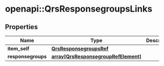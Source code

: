# openapi::QrsResponsegroupsLinks


## Properties
Name | Type | Description | Notes
------------ | ------------- | ------------- | -------------
**item_self** | [**QrsResponsegroupsRef**](QrsResponsegroupsRef.md) |  | [optional] 
**responsegroups** | [**array[QrsResponsegroupRefElement]**](QrsResponsegroupRefElement.md) |  | [optional] 


